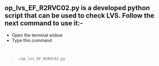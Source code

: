 ## op_lvs_EF_R2RVC02.py is a developed python script that can be used to check LVS. Follow the next command to use it:-

* Open the terminal widow
* Type this command
<p>&nbsp;</p>

>`./op_lvs_EF_R2RVC02.py`

<p>&nbsp;</p>

